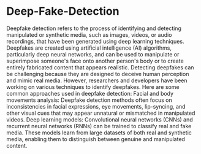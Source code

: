 # Deep-Fake-Detection
Deepfake detection refers to the process of identifying and detecting manipulated or synthetic media, such as images, videos, or audio recordings, that have been generated using deep learning techniques. Deepfakes are created using artificial intelligence (AI) algorithms, particularly deep neural networks, and can be used to manipulate or superimpose someone's face onto another person's body or to create entirely fabricated content that appears realistic.
Detecting deepfakes can be challenging because they are designed to deceive human perception and mimic real media. However, researchers and developers have been working on various techniques to identify deepfakes. Here are some common approaches used in deepfake detection:
Facial and body movements analysis: Deepfake detection methods often focus on inconsistencies in facial expressions, eye movements, lip-syncing, and other visual cues that may appear unnatural or mismatched in manipulated videos.
Deep learning models: Convolutional neural networks (CNNs) and recurrent neural networks (RNNs) can be trained to classify real and fake media. These models learn from large datasets of both real and synthetic media, enabling them to distinguish between genuine and manipulated content.
